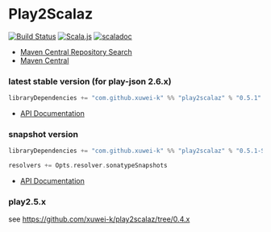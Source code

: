 # Play2Scalaz
[![Build Status](https://secure.travis-ci.org/xuwei-k/play2scalaz.png?branch=master)](http://travis-ci.org/xuwei-k/play2scalaz)
[![Scala.js](https://www.scala-js.org/assets/badges/scalajs-0.6.14.svg)](https://www.scala-js.org)
[![scaladoc](http://javadoc-badge.appspot.com/com.github.xuwei-k/play2scalaz_2.12.svg?label=scaladoc)](http://javadoc-badge.appspot.com/com.github.xuwei-k/play2scalaz_2.12/play2scalaz/index.html?javadocio=true)

- [Maven Central Repository Search](http://search.maven.org/#search%7Cga%7C1%7Cg%3A%22com.github.xuwei-k%22)
- [Maven Central](http://repo1.maven.org/maven2/com/github/xuwei-k/)

### latest stable version (for play-json 2.6.x)

```scala
libraryDependencies += "com.github.xuwei-k" %% "play2scalaz" % "0.5.1"
```

- [API Documentation](https://oss.sonatype.org/service/local/repositories/releases/archive/com/github/xuwei-k/play2scalaz_2.11/0.5.1/play2scalaz_2.11-0.5.1-javadoc.jar/!/index.html)

### snapshot version

```scala
libraryDependencies += "com.github.xuwei-k" %% "play2scalaz" % "0.5.1-SNAPSHOT"

resolvers += Opts.resolver.sonatypeSnapshots
```
- [API Documentation](https://oss.sonatype.org/service/local/repositories/snapshots/archive/com/github/xuwei-k/play2scalaz_2.11/0.5.1-SNAPSHOT/play2scalaz_2.11-0.5.1-SNAPSHOT-javadoc.jar/!/index.html)


### play2.5.x

see <https://github.com/xuwei-k/play2scalaz/tree/0.4.x>
